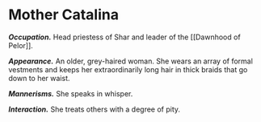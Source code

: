 # Mother Catalina

***Occupation.*** Head priestess of Shar and leader of the [[Dawnhood of Pelor]].

***Appearance.*** An older, grey-haired woman. She wears an array of formal vestments and keeps her extraordinarily long hair in thick braids that go down to her waist.

***Mannerisms.*** She speaks in whisper.

***Interaction.*** She treats others with a degree of pity.